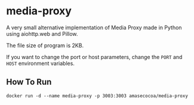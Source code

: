 # media-proxy
A very small alternative implementation of Media Proxy made in Python using aiohttp.web and Pillow.

The file size of program is 2KB.

If you want to change the port or host parameters, change the `PORT` and `HOST` environment variables.
## How To Run
```
docker run -d --name media-proxy -p 3003:3003 amasecocoa/media-proxy
```